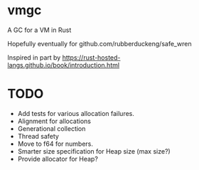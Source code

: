 # vmgc
 A GC for a VM in Rust

Hopefully eventually for github.com/rubberduckeng/safe_wren

Inspired in part by https://rust-hosted-langs.github.io/book/introduction.html

# TODO
* Add tests for various allocation failures.
* Alignment for allocations
* Generational collection
* Thread safety
* Move to f64 for numbers.
* Smarter size specification for Heap size (max size?)
* Provide allocator for Heap?
